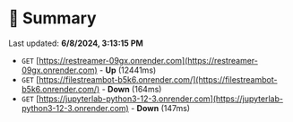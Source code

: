 # 📖 Summary
Last updated: **6/8/2024, 3:13:15 PM**

- `GET` [https://restreamer-09gx.onrender.com](https://restreamer-09gx.onrender.com) - **Up** (12441ms)
- `GET` [https://filestreambot-b5k6.onrender.com/](https://filestreambot-b5k6.onrender.com/) - **Down** (164ms)
- `GET` [https://jupyterlab-python3-12-3.onrender.com](https://jupyterlab-python3-12-3.onrender.com) - **Down** (147ms)

